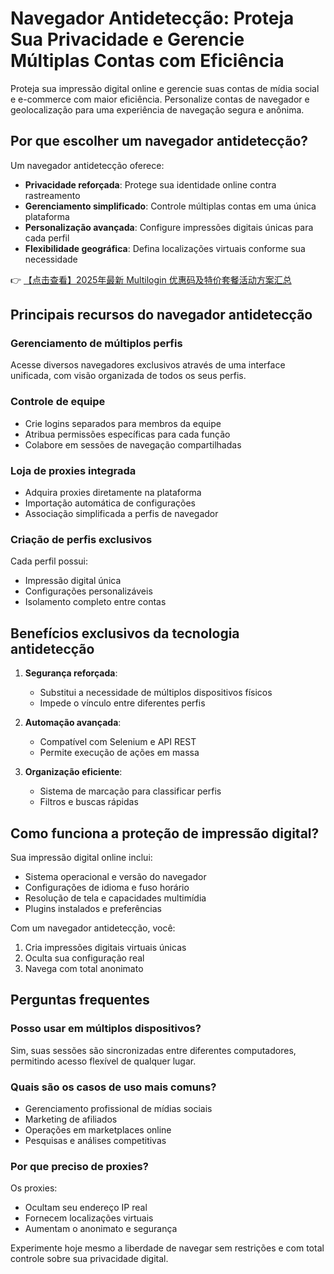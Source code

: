 # Navegador Antidetecção: Proteja Sua Privacidade e Gerencie Múltiplas Contas com Eficiência

Proteja sua impressão digital online e gerencie suas contas de mídia social e e-commerce com maior eficiência. Personalize contas de navegador e geolocalização para uma experiência de navegação segura e anônima.

## Por que escolher um navegador antidetecção?

Um navegador antidetecção oferece:

- **Privacidade reforçada**: Protege sua identidade online contra rastreamento
- **Gerenciamento simplificado**: Controle múltiplas contas em uma única plataforma
- **Personalização avançada**: Configure impressões digitais únicas para cada perfil
- **Flexibilidade geográfica**: Defina localizações virtuais conforme sua necessidade

👉 [【点击查看】2025年最新 Multilogin 优惠码及特价套餐活动方案汇总](https://bit.ly/multIlogin)

## Principais recursos do navegador antidetecção

### Gerenciamento de múltiplos perfis
Acesse diversos navegadores exclusivos através de uma interface unificada, com visão organizada de todos os seus perfis.

### Controle de equipe
- Crie logins separados para membros da equipe
- Atribua permissões específicas para cada função
- Colabore em sessões de navegação compartilhadas

### Loja de proxies integrada
- Adquira proxies diretamente na plataforma
- Importação automática de configurações
- Associação simplificada a perfis de navegador

### Criação de perfis exclusivos
Cada perfil possui:
- Impressão digital única
- Configurações personalizáveis
- Isolamento completo entre contas

## Benefícios exclusivos da tecnologia antidetecção

1. **Segurança reforçada**:
   - Substitui a necessidade de múltiplos dispositivos físicos
   - Impede o vínculo entre diferentes perfis

2. **Automação avançada**:
   - Compatível com Selenium e API REST
   - Permite execução de ações em massa

3. **Organização eficiente**:
   - Sistema de marcação para classificar perfis
   - Filtros e buscas rápidas

## Como funciona a proteção de impressão digital?

Sua impressão digital online inclui:
- Sistema operacional e versão do navegador
- Configurações de idioma e fuso horário
- Resolução de tela e capacidades multimídia
- Plugins instalados e preferências

Com um navegador antidetecção, você:
1. Cria impressões digitais virtuais únicas
2. Oculta sua configuração real
3. Navega com total anonimato

## Perguntas frequentes

### Posso usar em múltiplos dispositivos?
Sim, suas sessões são sincronizadas entre diferentes computadores, permitindo acesso flexível de qualquer lugar.

### Quais são os casos de uso mais comuns?
- Gerenciamento profissional de mídias sociais
- Marketing de afiliados
- Operações em marketplaces online
- Pesquisas e análises competitivas

### Por que preciso de proxies?
Os proxies:
- Ocultam seu endereço IP real
- Fornecem localizações virtuais
- Aumentam o anonimato e segurança

Experimente hoje mesmo a liberdade de navegar sem restrições e com total controle sobre sua privacidade digital.